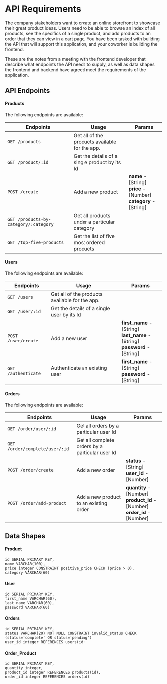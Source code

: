 # API Requirements

The company stakeholders want to create an online storefront to showcase their great product ideas. Users need to be able to browse an index of all products, see the specifics of a single product, and add products to an order that they can view in a cart page. You have been tasked with building the API that will support this application, and your coworker is building the frontend.

These are the notes from a meeting with the frontend developer that describe what endpoints the API needs to supply, as well as data shapes the frontend and backend have agreed meet the requirements of the application.

## API Endpoints

#### Products

The following endpoints are available:

| Endpoints                             | Usage                                          | Params                                                                     |
| ------------------------------------- | ---------------------------------------------- | -------------------------------------------------------------------------- |
| `GET /products`                       | Get all of the products available for the app. |                                                                            |
| `GET /product/:id`                    | Get the details of a single product by its Id  |                                                                            |
| `POST /create`                        | Add a new product                              | **name** - [String] <br> **price** - [Number] <br> **category** - [String] |
| `GET /products-by-category/:category` | Get all products under a particular category   |                                                                            |
| `GET /top-five-products`              | Get the list of five most ordered products     |                                                                            |

#### Users

The following endpoints are available:

| Endpoints           | Usage                                          | Params                                                                               |
| ------------------- | ---------------------------------------------- | ------------------------------------------------------------------------------------ |
| `GET /users`        | Get all of the products available for the app. |                                                                                      |
| `GET /user/:id`     | Get the details of a single user by its Id     |                                                                                      |
| `POST /user/create` | Add a new user                                 | **first_name** - [String] <br> **last_name** - [String] <br> **password** - [String] |
| `GET /authenticate` | Authenticate an existing user                  | **first_name** - [String] <br> **password** - [String]                               |

#### Orders

The following endpoints are available:

| Endpoints                      | Usage                                           | Params                                                                              |
| ------------------------------ | ----------------------------------------------- | ----------------------------------------------------------------------------------- |
| `GET /order/user/:id`          | Get all orders by a particular user Id          |                                                                                     |
| `GET /order/complete/user/:id` | Get all complete orders by a particular user Id |                                                                                     |
| `POST /order/create`           | Add a new order                                 | **status** - [String] <br> **user_id** - [Number]                                   |
| `POST /order/add-product`      | Add a new product to an existing order          | **quantity** - [Number] <br> **product_id** - [Number] <br> **order_id** - [Number] |

## Data Shapes

#### Product

    id SERIAL PRIMARY KEY,
    name VARCHAR(100),
    price integer CONSTRAINT positive_price CHECK (price > 0),
    category VARCHAR(60)

#### User

    id SERIAL PRIMARY KEY,
    first_name VARCHAR(60),
    last_name VARCHAR(60),
    password VARCHAR(60)

#### Orders

    id SERIAL PRIMARY KEY,
    status VARCHAR(20) NOT NULL CONSTRAINT invalid_status CHECK (status='complete' OR status='pending')
    user_id integer REFERENCES users(id)

#### Order_Product

    id SERIAL PRIMARY KEY,
    quantity integer,
    product_id integer REFERENCES products(id),
    order_id integer REFERENCES orders(id)
